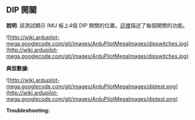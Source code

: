 ## DIP 開關 ##

**說明**: 該測試顯示 IMU 板上4個 DIP 開關的位置。[這裡](Reversing.md)描述了每個開關的功能。

![http://wiki.ardupilot-mega.googlecode.com/git/images/ArduPilotMegaImages/dipswitches.jpg](http://wiki.ardupilot-mega.googlecode.com/git/images/ArduPilotMegaImages/dipswitches.jpg)

**典型數據:**

![http://wiki.ardupilot-mega.googlecode.com/git/images/ArduPilotMegaImages/diptest.png](http://wiki.ardupilot-mega.googlecode.com/git/images/ArduPilotMegaImages/diptest.png)

**Troubleshooting:**
